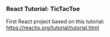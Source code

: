 ### React Tutorial: TicTacToe

First React project based on this tutorial: https://reactjs.org/tutorial/tutorial.html